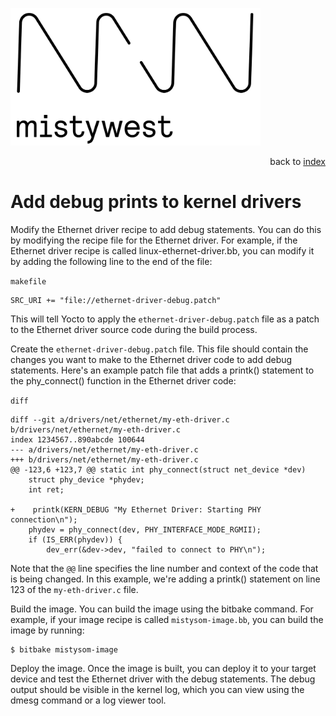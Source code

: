 <img src="../files/img/2018_MistyWest_LogoCombo_FINAL_RGB.png" alt="MistyWest" width="400"/><div style="text-align: right">back to [index](../README.md)</div>
# Add debug prints to kernel drivers

Modify the Ethernet driver recipe to add debug statements. You can do this by modifying the recipe file for the Ethernet driver. For example, if the Ethernet driver recipe is called linux-ethernet-driver.bb, you can modify it by adding the following line to the end of the file:

`makefile`
```
SRC_URI += "file://ethernet-driver-debug.patch"
```
This will tell Yocto to apply the `ethernet-driver-debug.patch` file as a patch to the Ethernet driver source code during the build process.

Create the `ethernet-driver-debug.patch` file. This file should contain the changes you want to make to the Ethernet driver code to add debug statements. Here's an example patch file that adds a printk() statement to the phy_connect() function in the Ethernet driver code:

`diff`
```
diff --git a/drivers/net/ethernet/my-eth-driver.c b/drivers/net/ethernet/my-eth-driver.c
index 1234567..890abcde 100644
--- a/drivers/net/ethernet/my-eth-driver.c
+++ b/drivers/net/ethernet/my-eth-driver.c
@@ -123,6 +123,7 @@ static int phy_connect(struct net_device *dev)
    struct phy_device *phydev;
    int ret;

+    printk(KERN_DEBUG "My Ethernet Driver: Starting PHY connection\n");
    phydev = phy_connect(dev, PHY_INTERFACE_MODE_RGMII);
    if (IS_ERR(phydev)) {
        dev_err(&dev->dev, "failed to connect to PHY\n");
```
Note that the `@@` line specifies the line number and context of the code that is being changed. In this example, we're adding a printk() statement on line 123 of the `my-eth-driver.c` file.

Build the image. You can build the image using the bitbake command. For example, if your image recipe is called `mistysom-image.bb`, you can build the image by running:

```
$ bitbake mistysom-image
```
Deploy the image. Once the image is built, you can deploy it to your target device and test the Ethernet driver with the debug statements. The debug output should be visible in the kernel log, which you can view using the dmesg command or a log viewer tool.
